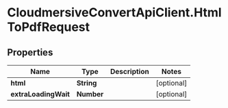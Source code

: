 # CloudmersiveConvertApiClient.HtmlToPdfRequest

## Properties
Name | Type | Description | Notes
------------ | ------------- | ------------- | -------------
**html** | **String** |  | [optional] 
**extraLoadingWait** | **Number** |  | [optional] 


